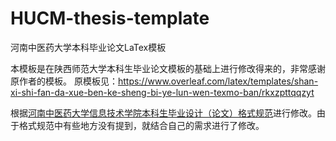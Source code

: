 # HUCM-thesis-template
河南中医药大学本科毕业论文LaTex模板

本模板是在陕西师范大学本科生毕业论文模板的基础上进行修改得来的，非常感谢原作者的模板。
原模板见：https://www.overleaf.com/latex/templates/shan-xi-shi-fan-da-xue-ben-ke-sheng-bi-ye-lun-wen-texmo-ban/rkxzpttqqzyt

根据[河南中医药大学信息技术学院本科生毕业设计（论文）格式规范](https://xxjsxy.hactcm.edu.cn/info/1041/2047.htm)进行修改。由于格式规范中有些地方没有提到，就结合自己的需求进行了修改。
